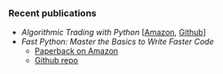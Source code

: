
### Recent publications 

+ *Algorithmic Trading with Python* \[[Amazon](https://www.amazon.com/Algorithmic-Trading-Python-Quantitative-Development/dp/B086Y6H6YG/), [Github](https://github.com/chrisconlan/algorithmic-trading-with-python)\]
+ *Fast Python: Master the Basics to Write Faster Code*
  + [Paperback on Amazon](https://www.amazon.com/Fast-Python-Master-Basics-Faster/dp/B089CWQWWC/)
  + [Github repo](https://github.com/chrisconlan/fast-python)
  
  
  
